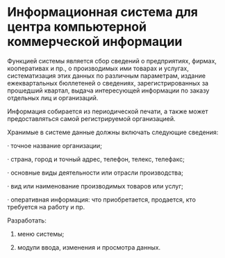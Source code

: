 # Информационная система для центра компьютерной коммерческой информации

Функцией системы является сбор сведений о предприятиях, фирмах, кооперативах и пр., о производимых ими товарах и услугах, систематизация этих данных по различным параметрам, издание ежеквартальных бюллетеней о сведениях, зарегистрированных за прошедший квартал, выдача интересующей информации по заказу отдельных лиц и организаций.

Информация собирается из периодической печати, а также может предоставляться самой регистрируемой организацией.

Хранимые в системе данные должны включать следующие сведения:

· точное название организации;

· страна, город и точный адрес, телефон, телекс, телефакс;

· основные виды деятельности или отрасли производства;

· вид или наименование производимых товаров или услуг;

· оперативная информация: что приобретается, продается, кто требуется на работу и пр.

Разработать:

1) меню системы;

2) модули ввода, изменения и просмотра данных.

